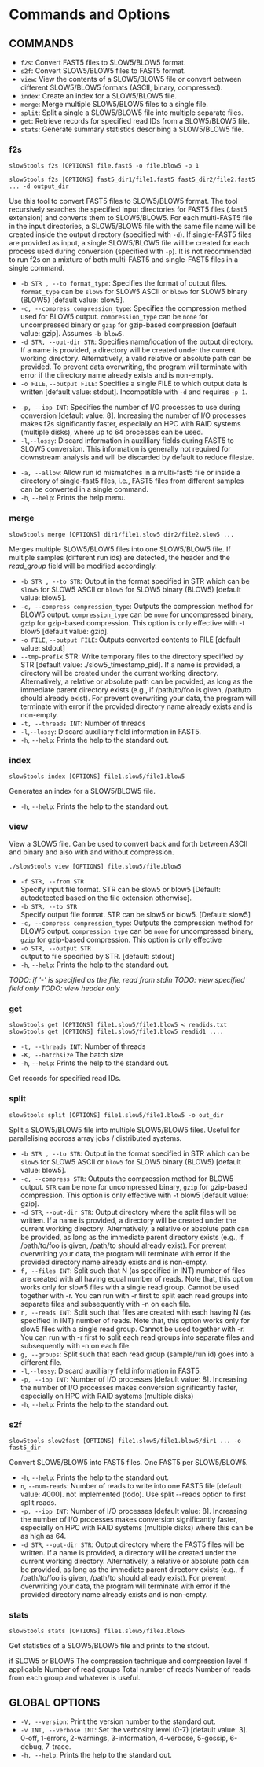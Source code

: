 # Commands and Options

## COMMANDS

* `f2s`:
         Convert FAST5 files to SLOW5/BLOW5 format.
* `s2f`:
         Convert SLOW5/BLOW5 files to FAST5 format.
* `view`:
         View the contents of a SLOW5/BLOW5 file or convert between different SLOW5/BLOW5 formats (ASCII, binary, compressed).
* `index`:
         Create an index for a SLOW5/BLOW5 file.        
* `merge`:
         Merge multiple SLOW5/BLOW5 files to a single file.
* `split`:
         Split a single a SLOW5/BLOW5 file into multiple separate files.
* `get`:
         Retrieve records for specified read IDs from a SLOW5/BLOW5 file.
* `stats`:
         Generate summary statistics describing a SLOW5/BLOW5 file.



### f2s

`slow5tools f2s [OPTIONS] file.fast5 -o file.blow5 -p 1`

`slow5tools f2s [OPTIONS] fast5_dir1/file1.fast5 fast5_dir2/file2.fast5 ... -d output_dir`

Use this tool to convert FAST5 files to SLOW5/BLOW5 format.
The tool recursively searches the specified input directories for FAST5 files (.fast5 extension) and converts them to SLOW5/BLOW5.
For each multi-FAST5 file in the input directories, a SLOW5/BLOW5 file with the same file name will be created inside the output directory (specified with `-d`).
If single-FAST5 files are provided as input, a single SLOW5/BLOW5 file will be created for each process used during conversion (specified with `-p`).
It is not recommended to run f2s on a mixture of both multi-FAST5 and single-FAST5 files in a single command.

*  `-b STR , --to format_type`:
   Specifies the format of output files. `format_type` can be `slow5` for SLOW5 ASCII or `blow5` for SLOW5 binary (BLOW5) [default value: blow5].
*  `-c, --compress compression_type`:
   Specifies the compression method used for BLOW5 output. `compression_type` can be `none` for uncompressed binary or `gzip` for gzip-based compression [default value: gzip]. Assumes `-b blow5`.
*  `-d STR, --out-dir STR`:
   Specifies name/location of the output directory. If a name is provided, a directory will be created under the current working directory. Alternatively, a valid relative or absolute path can be provided. To prevent data overwriting, the program will terminate with error if the directory name already exists and is non-empty.
*  `-o FILE`, `--output FILE`:
 Specifies a single FILE to which output data is written [default value: stdout]. Incompatible with `-d` and requires `-p 1`.
<!--
*  `-c INT`, `--compress INT`:
   Specifies the compression level of BLOW5 output files (compression levels 1 to 9 as in gzip). Assumes `-b blow5` and `-c gzip`.
-->
<!--
*  `-i FILE`, `--index FILE`
   Create a SLOW5/BLOW5 index for each output file. Assumes `-b blow5`.
-->
*  `-p, --iop INT`:
    Specifies the number of I/O processes to use during conversion [default value: 8]. Increasing the number of I/O processes makes f2s significantly faster, especially on HPC with RAID systems (multiple disks), where up to 64 processes can be used.
*   `-l`,`--lossy`:
    Discard information in auxilliary fields during FAST5 to SLOW5 conversion. This information is generally not required for downstream analysis and will be discarded by default to reduce filesize.
<!--
*  `--no-merge DIR`:
    Convert each FAST5 file to a separate SLOW5/BLOW5 file and write to the directory specified by DIR. Cannot be used with `-o`.
*  `--no-recursion`:
    Do not recursively search for FAST5 files in specified directories.
-->
* `-a, --allow`:
   Allow run id mismatches in a multi-fast5 file or inside a directory of single-fast5 files, i.e., FAST5 files from different samples can be converted in a single command.
*  `-h`, `--help`:
   Prints the help menu.

### merge

`slow5tools merge [OPTIONS] dir1/file1.slow5 dir2/file2.slow5 ...`

Merges multiple SLOW5/BLOW5 files into one SLOW5/BLOW5 file. If multiple samples (different run ids) are detected, the header and the *read_group* field will be modified accordingly.

*  `-b STR , --to STR`:
   Output in the format specified in STR which can be `slow5` for SLOW5 ASCII or `blow5` for SLOW5 binary (BLOW5) [default value: blow5].
*  `-c, --compress compression_type`:
   Outputs the compression method for BLOW5 output. `compression_type` can be `none` for uncompressed binary, `gzip` for gzip-based compression. This option is only effective with -t blow5 [default value: gzip].
*  `-o FILE`, `--output FILE`:
   Outputs converted contents to FILE [default value: stdout]
*  `--tmp-prefix` STR:
    Write temporary files to the directory specified by STR [default value: ./slow5_timestamp_pid]. If a name is provided, a directory will be created under the current working directory. Alternatively, a relative or absolute path can be provided, as long as the immediate parent directory exists (e.g., if /path/to/foo is given, /path/to should already exist).  For prevent overwriting your data, the program will terminate with error if the provided directory name already exists and is non-empty.
* `-t, --threads INT`:
   Number of threads
*   `-l`,`--lossy`:
   Discard auxilliary field information in FAST5.
*  `-h`, `--help`:
   Prints the help to the standard out.
   

### index

`slow5tools index [OPTIONS] file1.slow5/file1.blow5`

Generates an index for a SLOW5/BLOW5 file.

*  `-h`, `--help`:
   Prints the help to the standard out.

### view

View a SLOW5 file. Can be used to convert back and forth between ASCII and binary and also with and without compression.

`./slow5tools view [OPTIONS] file.slow5/file.blow5`

*  `-f STR, --from STR`        
      Specify input file format. STR can be slow5 or blow5 [Default: autodetected based on the file extension otherwise].
*  `-b STR, --to STR`          
      Specify output file format. STR can be slow5 or blow5. [Default: slow5]     
*  `-c, --compress compression_type`:
      Outputs the compression method for BLOW5 output. `compression_type` can be `none` for uncompressed binary, `gzip` for gzip-based compression. This option is only effective 
*  `-o STR, --output STR`        
      output to file specified by STR. [default: stdout]
*  `-h`, `--help`:
   Prints the help to the standard out.

*TODO: if '-' is specified as the file, read from stdin*
*TODO: view specified field only*
*TODO: view header only*

### get

`slow5tools get [OPTIONS] file1.slow5/file1.blow5 < readids.txt`
`slow5tools get [OPTIONS] file1.slow5/file1.blow5 readid1 ....`

* `-t, --threads INT`:
   Number of threads
* `-K, --batchsize`
   The batch size
*  `-h`, `--help`:
   Prints the help to the standard out.
   

Get records for specified read IDs.


### split

`slow5tools split [OPTIONS] file1.slow5/file1.blow5 -o out_dir`

Split a SLOW5/BLOW5 file into multiple SLOW5/BLOW5 files. Useful for parallelising accross array jobs / distributed systems.

*  `-b STR , --to STR`:
   Output in the format specified in STR which can be `slow5` for SLOW5 ASCII or `blow5` for SLOW5 binary (BLOW5) [default value: blow5].
*  `-c, --compress STR`:
   Outputs the compression method for BLOW5 output. `STR` can be `none` for uncompressed binary, `gzip` for gzip-based compression. This option is only effective with -t blow5 [default value: gzip].
*  `-d STR`, `--out-dir STR`:
   Output directory where the split files will be written. If a name is provided, a directory will be created under the current working directory. Alternatively, a relative or absolute path can be provided, as long as the immediate parent directory exists (e.g., if /path/to/foo is given, /path/to should already exist).  For prevent overwriting your data, the program will terminate with error if the provided directory name already exists and is non-empty.
*  `f, --files INT`:
   Split such that N (as specified in INT) number of files  are created with all having equal number of reads. Note that, this option works only for slow5 files with a single read group. Cannot be used together with -r. You can run with -r first to split each read groups into separate files and subsequently with -n on each file.
*  `r, --reads INT`:
   Split such that files are created with each having N (as specified in INT) number of reads. Note that, this option works only for slow5 files with a single read group. Cannot be used together with -r. You can run with -r first to split each read groups into separate files and subsequently with -n on each file.
*  `g, --groups`:
   Split such that each read group (sample/run id) goes into a different file. 
*   `-l`,`--lossy`:
    Discard auxilliary field information in FAST5.
*  `-p, --iop INT`:
   Number of I/O processes [default value: 8]. Increasing the number of I/O processes makes conversion significantly faster, especially on HPC with RAID systems (multiple disks)
*  `-h`, `--help`:
   Prints the help to the standard out.
<!--
*  `n, --num-reads INT`:
   Split such that n reads are put onto a single SLOW5/BLOW5 file (based on order they appear in the original file). 
*  `l, --list FILE`:
   Split as per the mappings given in file containing a list of readID and filename pairs.
-->


### s2f

`slow5tools slow2fast [OPTIONS] file1.slow5/file1.blow5/dir1 ... -o fast5_dir`

Convert SLOW5/BLOW5 into FAST5 files. One FAST5 per SLOW5/BLOW5.

*  `-h`, `--help`:
   Prints the help to the standard out.
*  `n`, `--num-reads`:
   Number of reads to write into one FAST5 file [default value: 4000]. not implemented (todo). Use split --reads option to first split reads.
*  `-p, --iop INT`:
   Number of I/O processes [default value: 8]. Increasing the number of I/O processes makes conversion significantly faster, especially on HPC with RAID systems (multiple disks) where this can be as high as 64.
*   `-d STR`, `--out-dir STR`:
   Output directory where the FAST5 files will be written. If a name is provided, a directory will be created under the current working directory. Alternatively, a relative or absolute path can be provided, as long as the immediate parent directory exists (e.g., if /path/to/foo is given, /path/to should already exist).  For prevent overwriting your data, the program will terminate with error if the provided directory name already exists and is non-empty.




### stats

`slow5tools stats [OPTIONS] file1.slow5/file1.blow5`

Get statistics of a SLOW5/BLOW5 file and prints to the stdout.

if SLOW5 or BLOW5
The compression technique and compression level if applicable
Number of read groups
Total number of reads
Number of reads from each group
and whatever is useful.


## GLOBAL OPTIONS

*  `-V, --version`:
    Print the version number to the standard out.
*  `-v INT, --verbose INT`:
    Set the verbosity level (0-7) [default value: 3]. 0-off, 1-errors, 2-warnings, 3-information, 4-verbose, 5-gossip, 6-debug, 7-trace.
*  `-h, --help`:
    Prints the help to the standard out.
